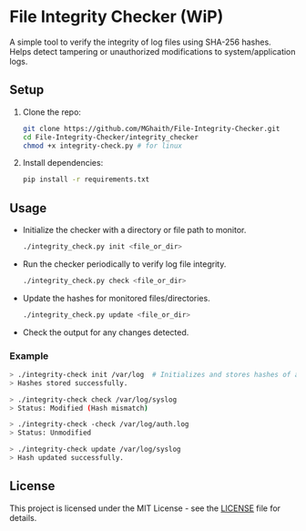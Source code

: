 # File Integrity Checker (WiP)
A simple tool to verify the integrity of log files using SHA-256 hashes.  
Helps detect tampering or unauthorized modifications to system/application logs.

## Setup

1. Clone the repo:
    ```bash
    git clone https://github.com/MGhaith/File-Integrity-Checker.git
    cd File-Integrity-Checker/integrity_checker
    chmod +x integrity-check.py # for linux
    ```
2. Install dependencies:
    ```bash
    pip install -r requirements.txt
    ```
## Usage

- Initialize the checker with a directory or file path to monitor.
    ```bash
    ./integrity_check.py init <file_or_dir>
    ```
- Run the checker periodically to verify log file integrity.
    ```bash
    ./integrity_check.py check <file_or_dir>
    ```
- Update the hashes for monitored files/directories.
    ```bash
    ./integrity_check.py update <file_or_dir>
    ```
- Check the output for any changes detected.

### Example
```bash
> ./integrity-check init /var/log  # Initializes and stores hashes of all log files in the directory
> Hashes stored successfully.

> ./integrity-check check /var/log/syslog
> Status: Modified (Hash mismatch)

> ./integrity-check -check /var/log/auth.log
> Status: Unmodified

> ./integrity-check update /var/log/syslog
> Hash updated successfully.

```	

## License

This project is licensed under the MIT License - see the [LICENSE](https://github.com/MGhaith/File-Integrity-Checker/blob/main/LICENSE) file for details.